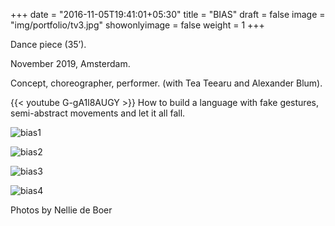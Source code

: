 +++
date = "2016-11-05T19:41:01+05:30"
title = "BIAS"
draft = false
image = "img/portfolio/tv3.jpg"
showonlyimage = false
weight = 1
+++

Dance piece (35’).

November 2019, Amsterdam.
<!--more-->

Concept, choreographer, performer. 
(with Tea Teearu and Alexander Blum).

{{< youtube G-gA1l8AUGY >}}
How to build a language with fake gestures, semi-abstract movements and let it all fall.

![bias1][1]

![bias2][2]

![bias3][3]

![bias4][4]

Photos by Nellie de Boer

[1]: /img/portfolio/bias1.jpg
[2]: /img/portfolio/bias2.jpg
[3]: /img/portfolio/bias3.jpg
[4]: /img/portfolio/bias4.jpg